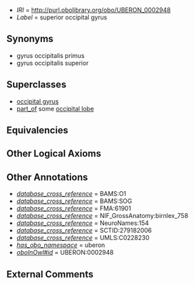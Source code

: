  * *IRI* = http://purl.obolibrary.org/obo/UBERON_0002948
 * *Label* = superior occipital gyrus

## Synonyms

 * gyrus occipitalis primus
 * gyrus occipitalis superior

## Superclasses

 * [occipital gyrus](../../UBERON/40/UBERON_0014640.md)
 * [part_of](../../BFO/50/BFO_0000050.md) some [occipital lobe](../../UBERON/21/UBERON_0002021.md)

## Equivalencies


## Other Logical Axioms


## Other Annotations

 * *[database_cross_reference](../../ef/oboInOwl#hasDbXref.md)* = BAMS:O1
 * *[database_cross_reference](../../ef/oboInOwl#hasDbXref.md)* = BAMS:SOG
 * *[database_cross_reference](../../ef/oboInOwl#hasDbXref.md)* = FMA:61901
 * *[database_cross_reference](../../ef/oboInOwl#hasDbXref.md)* = NIF_GrossAnatomy:birnlex_758
 * *[database_cross_reference](../../ef/oboInOwl#hasDbXref.md)* = NeuroNames:154
 * *[database_cross_reference](../../ef/oboInOwl#hasDbXref.md)* = SCTID:279182006
 * *[database_cross_reference](../../ef/oboInOwl#hasDbXref.md)* = UMLS:C0228230
 * *[has_obo_namespace](../../ce/oboInOwl#hasOBONamespace.md)* = uberon
 * *[oboInOwl#id](../../id/oboInOwl#id.md)* = UBERON:0002948

## External Comments

